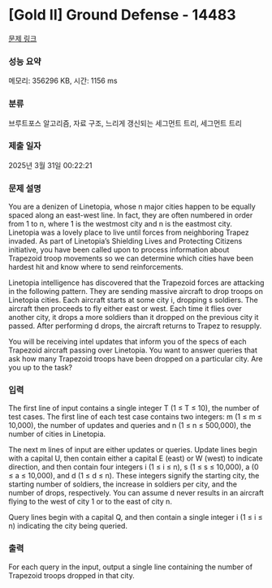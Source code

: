 # [Gold II] Ground Defense - 14483 

[문제 링크](https://www.acmicpc.net/problem/14483) 

### 성능 요약

메모리: 356296 KB, 시간: 1156 ms

### 분류

브루트포스 알고리즘, 자료 구조, 느리게 갱신되는 세그먼트 트리, 세그먼트 트리

### 제출 일자

2025년 3월 31일 00:22:21

### 문제 설명

<p>You are a denizen of Linetopia, whose n major cities happen to be equally spaced along an east-west line. In fact, they are often numbered in order from 1 to n, where 1 is the westmost city and n is the eastmost city. Linetopia was a lovely place to live until forces from neighboring Trapez invaded. As part of Linetopia’s Shielding Lives and Protecting Citizens initiative, you have been called upon to process information about Trapezoid troop movements so we can determine which cities have been hardest hit and know where to send reinforcements.</p>

<p>Linetopia intelligence has discovered that the Trapezoid forces are attacking in the following pattern. They are sending massive aircraft to drop troops on Linetopia cities. Each aircraft starts at some city i, dropping s soldiers. The aircraft then proceeds to fly either east or west. Each time it flies over another city, it drops a more soldiers than it dropped on the previous city it passed. After performing d drops, the aircraft returns to Trapez to resupply.</p>

<p>You will be receiving intel updates that inform you of the specs of each Trapezoid aircraft passing over Linetopia. You want to answer queries that ask how many Trapezoid troops have been dropped on a particular city. Are you up to the task?</p>

### 입력 

 <p>The first line of input contains a single integer T (1 ≤ T ≤ 10), the number of test cases. The first line of each test case contains two integers: m (1 ≤ m ≤ 10,000), the number of updates and queries and n (1 ≤ n ≤ 500,000), the number of cities in Linetopia.</p>

<p>The next m lines of input are either updates or queries. Update lines begin with a capital U, then contain either a capital E (east) or W (west) to indicate direction, and then contain four integers i (1 ≤ i ≤ n), s (1 ≤ s ≤ 10,000), a (0 ≤ a ≤ 10,000), and d (1 ≤ d ≤ n). These integers signify the starting city, the starting number of soldiers, the increase in soldiers per city, and the number of drops, respectively. You can assume d never results in an aircraft flying to the west of city 1 or to the east of city n.</p>

<p>Query lines begin with a capital Q, and then contain a single integer i (1 ≤ i ≤ n) indicating the city being queried.</p>

### 출력 

 <p>For each query in the input, output a single line containing the number of Trapezoid troops dropped in that city.</p>

